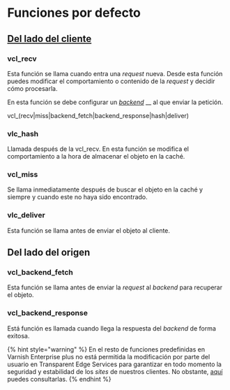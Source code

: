 # Funciones por defecto

## [Del lado del cliente](https://varnish-cache.org/docs/trunk/users-guide/vcl-built-in-subs.html)

### vcl\_recv

Esta función se llama cuando entra una _request_ nueva. Desde esta función puedes modificar el comportamiento o contenido de la _request_ y decidir cómo procesarla.&#x20;

En esta función se debe configurar un [_backend_](../../getting-started/dashboard/autoprovisionamiento/sites-and-backends.md) __ al que enviar la petición.



vcl\_(recv|miss|backend\_fetch|backend\_response|hash|deliver)

### vlc\_hash

Llamada después de la vcl\_recv. En esta función se modifica el comportamiento a la hora de almacenar el objeto en la caché.

### vcl\_miss

Se llama inmediatamente después de buscar el objeto en la caché y siempre y cuando este no haya sido encontrado.

### vlc\_deliver

Esta función se llama antes de enviar el objeto al cliente.

## Del lado del origen

### vcl\_backend\_fetch

Esta función se llama antes de enviar la _request_ al _backend_ para recuperar el objeto.

### vcl\_backend\_response

Está función es llamada cuando llega la respuesta del _backend_ de forma exitosa.



{% hint style="warning" %}
En el resto de funciones predefinidas en Varnish Enterprise plus no está permitida la modificación por parte del usuario en Transparent Edge Services para garantizar en todo momento la seguridad y estabilidad de los _sites_ de nuestros clientes. No obstante, [aquí](https://varnish-cache.org/docs/trunk/users-guide/vcl-built-in-subs.html) puedes consultarlas.
{% endhint %}
